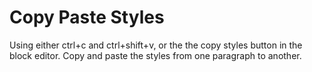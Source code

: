 # Copy Paste Styles

Using either ctrl+c and ctrl+shift+v, or the the copy styles button in the block editor. Copy and paste the styles from one paragraph to another.
